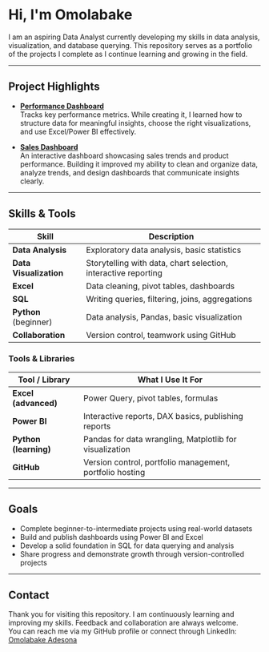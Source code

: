 # Hi, I'm Omolabake

I am an aspiring Data Analyst currently developing my skills in data analysis, visualization, and database querying. This repository serves as a portfolio of the projects I complete as I continue learning and growing in the field.

---

## Project Highlights

- **[Performance Dashboard](https://github.com/adesonaomolabake09-svg/performance-dashboard)**  
  Tracks key performance metrics. While creating it, I learned how to structure data for meaningful insights, choose the right visualizations, and use Excel/Power BI effectively.

- **[Sales Dashboard](https://github.com/adesonaomolabake09-svg/sales-dashboard)**  
  An interactive dashboard showcasing sales trends and product performance. Building it improved my ability to clean and organize data, analyze trends, and design dashboards that communicate insights clearly.

---

## Skills & Tools


| Skill   | Description |
|----------------|--------------------|
| **Data Analysis**  | Exploratory data analysis, basic statistics |
| **Data Visualization** | Storytelling with data, chart selection, interactive reporting |
| **Excel**      | Data cleaning, pivot tables, dashboards |
| **SQL**        | Writing queries, filtering, joins, aggregations |
| **Python** (beginner) | Data analysis, Pandas, basic visualization | 
| **Collaboration**  | Version control, teamwork using GitHub |

### Tools & Libraries
| Tool / Library     | What I Use It For |
|--------------------|--------------------|
| **Excel (advanced)** | Power Query, pivot tables, formulas |
| **Power BI**       | Interactive reports, DAX basics, publishing reports |
| **Python (learning)** | Pandas for data wrangling, Matplotlib for visualization |
| **GitHub**   | Version control, portfolio management, portfolio hosting |


---

## Goals

- Complete beginner-to-intermediate projects using real-world datasets  
- Build and publish dashboards using Power BI and Excel  
- Develop a solid foundation in SQL for data querying and analysis  
- Share progress and demonstrate growth through version-controlled projects  

---

## Contact

Thank you for visiting this repository. I am continuously learning and improving my skills. Feedback and collaboration are always welcome.  
You can reach me via my GitHub profile or connect through LinkedIn: [Omolabake Adesona](https://www.linkedin.com/in/omolabake-adesona)
